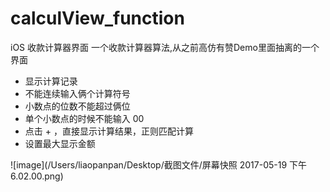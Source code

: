 # calculView_function
iOS 收款计算器界面
一个收款计算器算法,从之前高仿有赞Demo里面抽离的一个界面


* 显示计算记录
* 不能连续输入俩个计算符号
* 小数点的位数不能超过俩位
* 单个小数点的时候不能输入  00
* 点击 + ，直接显示计算结果，正则匹配计算
* 设置最大显示金额


![image](/Users/liaopanpan/Desktop/截图文件/屏幕快照 2017-05-19 下午6.02.00.png)
